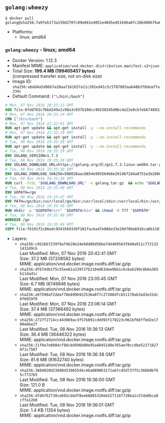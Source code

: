 ## `golang:wheezy`

```console
$ docker pull golang@sha256:7a9feb1f3a159d2f0fc89e841e4051e40d5ed51646a6fc266480bf6a6d349981
```

-	Platforms:
	-	linux; amd64

### `golang:wheezy` - linux; amd64

-	Docker Version: 1.12.3
-	Manifest MIME: `application/vnd.docker.distribution.manifest.v2+json`
-	Total Size: **199.4 MB (199405457 bytes)**  
	(compressed transfer size, not on-disk size)
-	Image ID: `sha256:ebdd4a5d06b7a20aa7161657a11c201ed41c5c5787083aab48b3f8deaffa234c`
-	Default Command: `["\/bin\/bash"]`

```dockerfile
# Mon, 07 Nov 2016 20:33:23 GMT
ADD file:6fdd763c7bbd245e1c98a3c937b10dcc9b5383d5d0bcda22e8cbfeb6746932da in / 
# Mon, 07 Nov 2016 20:33:24 GMT
CMD ["/bin/bash"]
# Mon, 07 Nov 2016 22:32:01 GMT
RUN apt-get update && apt-get install -y --no-install-recommends 		ca-certificates 		curl 		wget 	&& rm -rf /var/lib/apt/lists/*
# Mon, 07 Nov 2016 22:32:19 GMT
RUN apt-get update && apt-get install -y --no-install-recommends 		bzr 		git 		mercurial 		openssh-client 		subversion 				procps 	&& rm -rf /var/lib/apt/lists/*
# Tue, 08 Nov 2016 19:35:28 GMT
RUN apt-get update && apt-get install -y --no-install-recommends 		g++ 		gcc 		libc6-dev 		make 		pkg-config 	&& rm -rf /var/lib/apt/lists/*
# Tue, 08 Nov 2016 19:35:29 GMT
ENV GOLANG_VERSION=1.7.3
# Tue, 08 Nov 2016 19:35:29 GMT
ENV GOLANG_DOWNLOAD_URL=https://golang.org/dl/go1.7.3.linux-amd64.tar.gz
# Tue, 08 Nov 2016 19:35:30 GMT
ENV GOLANG_DOWNLOAD_SHA256=508028aac0654e993564b6e2014bf2d4a9751e3b286661b0b0040046cf18028e
# Tue, 08 Nov 2016 19:35:39 GMT
RUN curl -fsSL "$GOLANG_DOWNLOAD_URL" -o golang.tar.gz 	&& echo "$GOLANG_DOWNLOAD_SHA256  golang.tar.gz" | sha256sum -c - 	&& tar -C /usr/local -xzf golang.tar.gz 	&& rm golang.tar.gz
# Tue, 08 Nov 2016 19:35:40 GMT
ENV GOPATH=/go
# Tue, 08 Nov 2016 19:35:47 GMT
ENV PATH=/go/bin:/usr/local/go/bin:/usr/local/sbin:/usr/local/bin:/usr/sbin:/usr/bin:/sbin:/bin
# Tue, 08 Nov 2016 19:35:48 GMT
RUN mkdir -p "$GOPATH/src" "$GOPATH/bin" && chmod -R 777 "$GOPATH"
# Tue, 08 Nov 2016 19:35:48 GMT
WORKDIR /go
# Tue, 08 Nov 2016 19:35:49 GMT
COPY file:f6191f2c86edc9343569339f101facba47e886e33e29d70da6916ca6b1101a53 in /usr/local/bin/ 
```

-	Layers:
	-	`sha256:c952bb7239f0af4620e24e9dd88d56be7d4469563f840a911c7721321431d9cb`  
		Last Modified: Mon, 07 Nov 2016 20:42:41 GMT  
		Size: 37.2 MB (37208582 bytes)  
		MIME: application/vnd.docker.image.rootfs.diff.tar.gzip
	-	`sha256:df674db1f5c55ee81a339f27b2104d63dee9bb1c6c6ab199c8b8a365b11dad1c`  
		Last Modified: Mon, 07 Nov 2016 23:05:45 GMT  
		Size: 6.7 MB (6749846 bytes)  
		MIME: application/vnd.docker.image.rootfs.diff.tar.gzip
	-	`sha256:a97590af2ddaf78e699b922536a6f7c27288dfcb51170ab3ad3e31dc9f6959f0`  
		Last Modified: Mon, 07 Nov 2016 23:06:14 GMT  
		Size: 37.4 MB (37366492 bytes)  
		MIME: application/vnd.docker.image.rootfs.diff.tar.gzip
	-	`sha256:2727f2714cc443069ac3f57b891cddd93f170223c961bf68ffbd2e1700e8be2f`  
		Last Modified: Tue, 08 Nov 2016 19:36:13 GMT  
		Size: 36.4 MB (36446322 bytes)  
		MIME: application/vnd.docker.image.rootfs.diff.tar.gzip
	-	`sha256:21f0a7e8084cf86cbd996b00e95a48451d8e765aef0ccdbe522718278f1c7507`  
		Last Modified: Tue, 08 Nov 2016 19:36:38 GMT  
		Size: 81.6 MB (81632740 bytes)  
		MIME: application/vnd.docker.image.rootfs.diff.tar.gzip
	-	`sha256:3804020d23608d539655d4c46a089063171a6fcd5d737f5c366b0bf65cf737b5`  
		Last Modified: Tue, 08 Nov 2016 19:36:00 GMT  
		Size: 121.0 B  
		MIME: application/vnd.docker.image.rootfs.diff.tar.gzip
	-	`sha256:d7dbf62738ce692cbbdf8ee68885320eb527116f728ba1c57de0bca8cffa12b8`  
		Last Modified: Tue, 08 Nov 2016 19:36:01 GMT  
		Size: 1.4 KB (1354 bytes)  
		MIME: application/vnd.docker.image.rootfs.diff.tar.gzip
